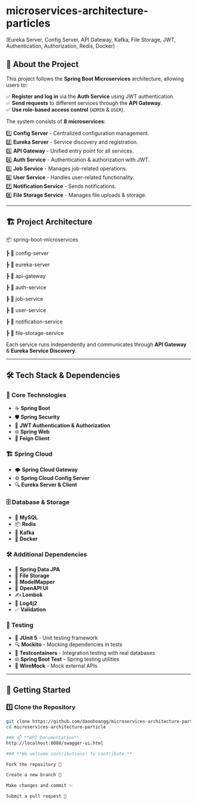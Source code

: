 # microservices-architecture-particles
(Eureka Server, Config Server, API Gateway, Kafka, File Storage, JWT, Authentication, Authorization, Redis, Docker)
## 📖 About the Project

This project follows the **Spring Boot Microservices** architecture, allowing users to:

✅ **Register and log in** via the **Auth Service** using JWT authentication.  
✅ **Send requests** to different services through the **API Gateway**.  
✅ **Use role-based access control** (`ADMIN` & `USER`).  

The system consists of **8 microservices**:  

1️⃣ **Config Server** - Centralized configuration management.  
2️⃣ **Eureka Server** - Service discovery and registration.  
3️⃣ **API Gateway** - Unified entry point for all services.  
4️⃣ **Auth Service** - Authentication & authorization with JWT.  
5️⃣ **Job Service** - Manages job-related operations.  
6️⃣ **User Service** - Handles user-related functionality.  
7️⃣ **Notification Service** - Sends notifications.  
8️⃣ **File Storage Service** - Manages file uploads & storage.  

---

## 🏗️ **Project Architecture**

📦 spring-boot-microservices

┣ 📂 config-server

┣ 📂 eureka-server

┣ 📂 api-gateway

┣ 📂 auth-service

┣ 📂 job-service

┣ 📂 user-service

┣ 📂 notification-service

┣ 📂 file-storage-service

Each service runs independently and communicates through **API Gateway** & **Eureka Service Discovery**.

---

## 🛠 **Tech Stack & Dependencies**
### 🌱 **Core Technologies**
- ☕ **Spring Boot**
- 🛡️ **Spring Security**
- 🔐 **JWT Authentication & Authorization**
- 🌐 **Spring Web**
- 🤝 **Feign Client**

### 🏗 **Spring Cloud**
- 🌩 **Spring Cloud Gateway**
- ⚙ **Spring Cloud Config Server**
- 🔍 **Eureka Server & Client**

### 🗄 **Database & Storage**
- 🐬 **MySQL**
- 📦 **Redis**
- 📜 **Kafka**
- 🐳 **Docker**

### 🛠 **Additional Dependencies**
- 🧩 **Spring Data JPA**
- 📂 **File Storage**
- 🔄 **ModelMapper**
- 🔎 **OpenAPI UI**
- ✍ **Lombok**
- 📜 **Log4j2**
- ✅ **Validation**
  
### 🧪 **Testing**
- 🧪 **JUnit 5** - Unit testing framework  
- 🔍 **Mockito** - Mocking dependencies in tests  
- 🔄 **Testcontainers** - Integration testing with real databases  
- 🌐 **Spring Boot Test** - Spring testing utilities  
- 📡 **WireMock** - Mock external APIs  
---

## 🚀 **Getting Started**
### 1️⃣ **Clone the Repository**
```sh
git clone https://github.com/daoohoangg/microservices-architecture-particle.git
cd microservices-architecture-particle

### 📫 **API Documentation**
http://localhost:8080/swagger-ui.html

### **We welcome contributions! To contribute:**

Fork the repository 🍴

Create a new branch 🌿

Make changes and commit ✨

Submit a pull request 🚀

